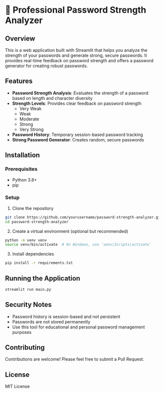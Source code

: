 # 🔐 Professional Password Strength Analyzer

## Overview
This is a web application built with Streamlit that helps you analyze the strength of your passwords and generate strong, secure passwords. It provides real-time feedback on password strength and offers a password generator for creating robust passwords.

## Features
- **Password Strength Analysis**: Evaluates the strength of a password based on length and character diversity
- **Strength Levels**: Provides clear feedback on password strength
  - Very Weak
  - Weak
  - Moderate
  - Strong
  - Very Strong
- **Password History**: Temporary session-based password tracking
- **Strong Password Generator**: Creates random, secure passwords

## Installation

### Prerequisites
- Python 3.8+
- pip

### Setup
1. Clone the repository
```bash
git clone https://github.com/yourusername/password-strength-analyzer.git
cd password-strength-analyzer
```

2. Create a virtual environment (optional but recommended)
```bash
python -m venv venv
source venv/bin/activate  # On Windows, use `venv\Scripts\activate`
```

3. Install dependencies
```bash
pip install -r requirements.txt
```

## Running the Application
```bash
streamlit run main.py
```

## Security Notes
- Password history is session-based and not persistent
- Passwords are not stored permanently
- Use this tool for educational and personal password management purposes

## Contributing
Contributions are welcome! Please feel free to submit a Pull Request.

## License
MIT License 
